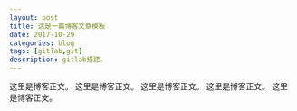```yaml
---
layout: post
title: 这是一篇博客文章模板
date: 2017-10-29
categories: blog
tags: [gitlab,git]
description: gitlab搭建。
---
```


这里是博客正文。
这里是博客正文。
这里是博客正文。
这里是博客正文。
这里是博客正文。
